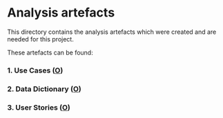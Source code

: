 # Analysis artefacts

This directory contains the analysis artefacts which were created and are needed for this project.

These artefacts can be found:

### 1. Use Cases ([O](UseCases))

### 2. Data Dictionary ([O](DataDictionary.md))

### 3. User Stories ([O](UserStories.md))